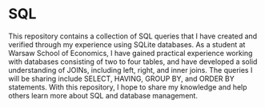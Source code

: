 # SQL

This repository contains a collection of SQL queries that I have created and verified through my experience using SQLite databases. As a student at Warsaw School of Economics, I have gained practical experience working with databases consisting of two to four tables, and have developed a solid understanding of JOINs, including left, right, and inner joins. The queries I will be sharing include SELECT, HAVING, GROUP BY, and ORDER BY statements. With this repository, I hope to share my knowledge and help others learn more about SQL and database management.
